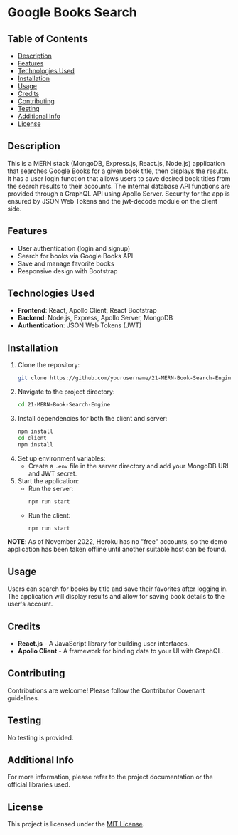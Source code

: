# Google Books Search

## Table of Contents
- [Description](#description)
- [Features](#features)
- [Technologies Used](#technologies-used)
- [Installation](#installation)
- [Usage](#usage)
- [Credits](#credits)
- [Contributing](#contributing)
- [Testing](#testing)
- [Additional Info](#additional-info)
- [License](#license)

## Description
This is a MERN stack (MongoDB, Express.js, React.js, Node.js) application that searches Google Books for a given book title, then displays the results. It has a user login function that allows users to save desired book titles from the search results to their accounts. The internal database API functions are provided through a GraphQL API using Apollo Server. Security for the app is ensured by JSON Web Tokens and the jwt-decode module on the client side.

## Features
- User authentication (login and signup)
- Search for books via Google Books API
- Save and manage favorite books
- Responsive design with Bootstrap

## Technologies Used
- **Frontend**: React, Apollo Client, React Bootstrap
- **Backend**: Node.js, Express, Apollo Server, MongoDB
- **Authentication**: JSON Web Tokens (JWT)

## Installation
1. Clone the repository:
   ```bash
   git clone https://github.com/yourusername/21-MERN-Book-Search-Engine.git
   ```
2. Navigate to the project directory:
   ```bash
   cd 21-MERN-Book-Search-Engine
   ```
3. Install dependencies for both the client and server:
   ```bash
   npm install
   cd client
   npm install
   ```
4. Set up environment variables:
   - Create a `.env` file in the server directory and add your MongoDB URI and JWT secret.
5. Start the application:
   - Run the server:
     ```bash
     npm run start
     ```
   - Run the client:
     ```bash
     npm run start
     ```

**NOTE**: As of November 2022, Heroku has no "free" accounts, so the demo application has been taken offline until another suitable host can be found.

## Usage
Users can search for books by title and save their favorites after logging in. The application will display results and allow for saving book details to the user's account.

## Credits
- **React.js** - A JavaScript library for building user interfaces.
- **Apollo Client** - A framework for binding data to your UI with GraphQL.

## Contributing
Contributions are welcome! Please follow the Contributor Covenant guidelines.

## Testing
No testing is provided.

## Additional Info
For more information, please refer to the project documentation or the official libraries used.

## License
This project is licensed under the [MIT License](LICENSE).

